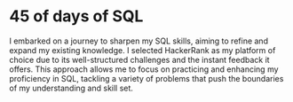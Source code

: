 # 45 of days of SQL
I embarked on a journey to sharpen my SQL skills, aiming to refine and expand my existing knowledge. I selected HackerRank as my platform of choice due to its well-structured challenges and the instant feedback it offers. This approach allows me to focus on practicing and enhancing my proficiency in SQL, tackling a variety of problems that push the boundaries of my understanding and skill set.
